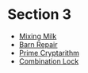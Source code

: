 # Section 3

* [Mixing Milk][]
* [Barn Repair][]
* [Prime Cryptarithm][]
* [Combination Lock][]

[Mixing Milk]:       http://train.usaco.org/usacoprob2?a=AVWgs5hkgAf&S=milk
[Barn Repair]:       http://train.usaco.org/usacoprob2?a=AVWgs5hkgAf&S=barn1
[Prime Cryptarithm]: http://train.usaco.org/usacoprob2?a=AVWgs5hkgAf&S=crypt1
[Combination Lock]:  http://train.usaco.org/usacoprob2?a=AVWgs5hkgAf&S=combo
